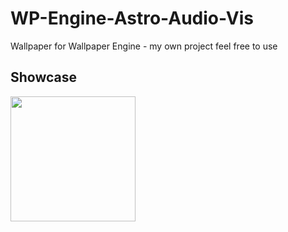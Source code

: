 # WP-Engine-Astro-Audio-Vis
Wallpaper for Wallpaper Engine - my own project feel free to use

## Showcase
<img src="https://i.imgur.com/BkCP759.gif?raw=true" width="200px">
